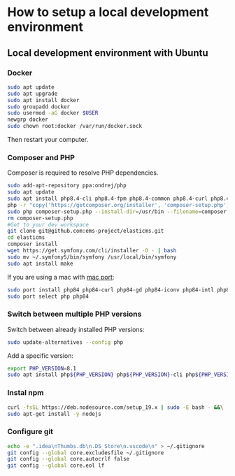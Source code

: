# How to setup a local development environment

## Local development environment with Ubuntu

### Docker

```bash
sudo apt update
sudo apt upgrade
sudo apt install docker
sudo groupadd docker
sudo usermod -aG docker $USER
newgrp docker
sudo chown root:docker /var/run/docker.sock
```

Then restart your computer.


### Composer and PHP

Composer is required to resolve PHP dependencies.

```bash
sudo add-apt-repository ppa:ondrej/php
sudo apt update
sudo apt install php8.4-cli php8.4-fpm php8.4-common php8.4-curl php8.4-gd php8.4-iconv php8.4-intl php8.4-ldap php8.4-mbstring php8.4-mysql php8.4-pgsql php8.4-soap php8.4-sqlite3 php8.4-tidy php8.4-xml php8.4-zip php8.4-redis
php -r "copy('https://getcomposer.org/installer', 'composer-setup.php');"
sudo php composer-setup.php --install-dir=/usr/bin --filename=composer
rm composer-setup.php
#Got to your dev workspace
git clone git@github.com:ems-project/elasticms.git
cd elasticms
composer install
wget https://get.symfony.com/cli/installer -O - | bash
sudo mv ~/.symfony5/bin/symfony /usr/local/bin/symfony 
sudo apt install make
```

If you are using a mac with [mac port](https://www.macports.org/):

```bash
sudo port install php84 php84-curl php84-gd php84-iconv php84-intl php84-ldap php84-mbstring php84-mysql php84-soap php84-tidy php84-zip
sudo port select php php84
```

### Switch between multiple PHP versions


Switch between already installed PHP versions:
```bash
sudo update-alternatives --config php
```

Add a specific version:

```bash
export PHP_VERSION=8.1
sudo apt install php${PHP_VERSION} php${PHP_VERSION}-cli php${PHP_VERSION}-fpm php${PHP_VERSION}-common php${PHP_VERSION}-curl php${PHP_VERSION}-gd php${PHP_VERSION}-iconv php${PHP_VERSION}-intl php${PHP_VERSION}-cli php${PHP_VERSION}-fpm php${PHP_VERSION}-ldap php${PHP_VERSION}-mbstring php${PHP_VERSION}-mysql php${PHP_VERSION}-pgsql php${PHP_VERSION}-soap php${PHP_VERSION}-sqlite3 php${PHP_VERSION}-tidy php${PHP_VERSION}-xml php${PHP_VERSION}-zip php${PHP_VERSION}-redis
```




### Instal npm

```bash
curl -fsSL https://deb.nodesource.com/setup_19.x | sudo -E bash - &&\
sudo apt-get install -y nodejs
```

### Configure git

```bash
echo -e ".idea\nThumbs.db\n.DS_Store\n.vscode\n" > ~/.gitignore
git config --global core.excludesfile ~/.gitignore
git config --global core.autocrlf false
git config --global core.eol lf
```